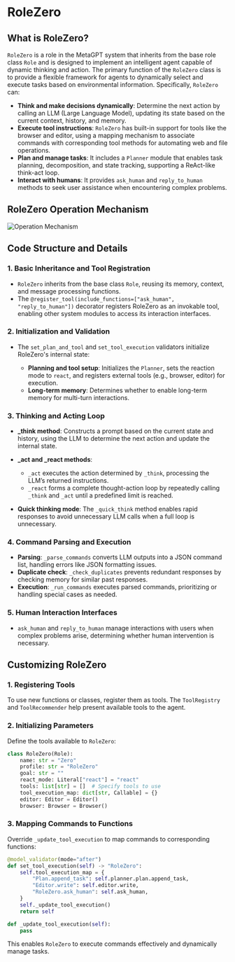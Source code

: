 # RoleZero

## What is RoleZero?

`RoleZero` is a role in the MetaGPT system that inherits from the base role class `Role` and is designed to implement an intelligent agent capable of dynamic thinking and action. The primary function of the `RoleZero` class is to provide a flexible framework for agents to dynamically select and execute tasks based on environmental information. Specifically, `RoleZero` can:

- **Think and make decisions dynamically**: Determine the next action by calling an LLM (Large Language Model), updating its state based on the current context, history, and memory.
- **Execute tool instructions**: `RoleZero` has built-in support for tools like the browser and editor, using a mapping mechanism to associate commands with corresponding tool methods for automating web and file operations.
- **Plan and manage tasks**: It includes a `Planner` module that enables task planning, decomposition, and state tracking, supporting a ReAct-like think-act loop.
- **Interact with humans**: It provides `ask_human` and `reply_to_human` methods to seek user assistance when encountering complex problems.

## RoleZero Operation Mechanism

![Operation Mechanism](/public/image/guide/in_depth_guides/role_zero.png)

## Code Structure and Details

### 1. Basic Inheritance and Tool Registration

- `RoleZero` inherits from the base class `Role`, reusing its memory, context, and message processing functions.
- The `@register_tool(include_functions=["ask_human", "reply_to_human"])` decorator registers RoleZero as an invokable tool, enabling other system modules to access its interaction interfaces.

### 2. Initialization and Validation

- The `set_plan_and_tool` and `set_tool_execution` validators initialize RoleZero's internal state:

  - **Planning and tool setup**: Initializes the `Planner`, sets the reaction mode to `react`, and registers external tools (e.g., browser, editor) for execution.
  - **Long-term memory**: Determines whether to enable long-term memory for multi-turn interactions.

### 3. Thinking and Acting Loop

- **\_think method**: Constructs a prompt based on the current state and history, using the LLM to determine the next action and update the internal state.

- **\_act and \_react methods**:

  - `_act` executes the action determined by `_think`, processing the LLM’s returned instructions.
  - `_react` forms a complete thought-action loop by repeatedly calling `_think` and `_act` until a predefined limit is reached.

- **Quick thinking mode**: The `_quick_think` method enables rapid responses to avoid unnecessary LLM calls when a full loop is unnecessary.

### 4. Command Parsing and Execution

- **Parsing**: `_parse_commands` converts LLM outputs into a JSON command list, handling errors like JSON formatting issues.
- **Duplicate check**: `_check_duplicates` prevents redundant responses by checking memory for similar past responses.
- **Execution**: `_run_commands` executes parsed commands, prioritizing or handling special cases as needed.

### 5. Human Interaction Interfaces

- `ask_human` and `reply_to_human` manage interactions with users when complex problems arise, determining whether human intervention is necessary.

## Customizing RoleZero

### 1. Registering Tools

To use new functions or classes, register them as tools. The `ToolRegistry` and `ToolRecommender` help present available tools to the agent.

### 2. Initializing Parameters

Define the tools available to `RoleZero`:

```python
class RoleZero(Role):
    name: str = "Zero"
    profile: str = "RoleZero"
    goal: str = ""
    react_mode: Literal["react"] = "react"
    tools: list[str] = []  # Specify tools to use
    tool_execution_map: dict[str, Callable] = {}
    editor: Editor = Editor()
    browser: Browser = Browser()
```

### 3. Mapping Commands to Functions

Override `_update_tool_execution` to map commands to corresponding functions:

```python
@model_validator(mode="after")
def set_tool_execution(self) -> "RoleZero":
    self.tool_execution_map = {
        "Plan.append_task": self.planner.plan.append_task,
        "Editor.write": self.editor.write,
        "RoleZero.ask_human": self.ask_human,
    }
    self._update_tool_execution()
    return self

def _update_tool_execution(self):
    pass
```

This enables `RoleZero` to execute commands effectively and dynamically manage tasks.
